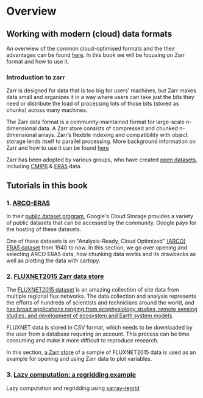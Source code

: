 # Overview

## Working with modern (cloud) data formats
An overwiew of the common cloud-optimised formats and the their advantages can be found [here](https://guide.cloudnativegeo.org/). In this book we will be focusing on Zarr format and how to use it. 

### Introduction to zarr
Zarr is designed for data that is too big for users’ machines, but Zarr makes data small and organizes it in a way where users can take just the bits they need or distribute the load of processing lots of those bits (stored as chunks) across many machines.

The Zarr data format is a community-maintained format for large-scale n-dimensional data. A Zarr store consists of compressed and chunked n-dimensional arrays. Zarr’s flexible indexing and compatibility with object storage lends itself to parallel processing. More background information on Zarr and how to use it can be found [here](https://guide.cloudnativegeo.org/zarr/intro.html)

Zarr has been adopted by various groups, who have created [open datasets](https://zarr.dev/datasets/), including [CMIP6](https://console.cloud.google.com/marketplace/details/noaa-public/cmip6) & [ERA5](https://cloud.google.com/storage/docs/public-datasets/era5) data. 

## Tutorials in this book
### 1. [ARCO-ERA5](https://github.com/EXCITED-CO2/workshop_tutorial/blob/main/book/sections/FLUXNET2015.ipynb)

In their [public dataset program](https://cloud.google.com/storage/docs/public-datasets), Google's Cloud Storage provides a variety of public datasets that can be accessed by the community. Google pays for the hosting of these datasets.

One of these datasets is an "Analysis-Ready, Cloud Optimized" [(ARCO) ERA5 dataset](https://github.com/google-research/arco-era5) from 1940 to now. In this section, we go over opening and selecting ARCO ERA5 data, how chunking data works and its drawbacks as well as plotting the data with cartopy. 

### 2. [FLUXNET2015 Zarr data store](https://github.com/EXCITED-CO2/workshop_tutorial/blob/main/book/sections/ARCO-ERA5.ipynb)

The [FLUXNET2015 dataset](https://fluxnet.org/data/fluxnet2015-dataset) is an amazing collection of site data from multiple regional flux networks.
The data collection and analysis represents the efforts of hundreds of scientists and technicians around the world, and [has broad applications ranging from ecophysiology studies, remote sensing studies, and development of ecosystem and Earth system models](https://doi.org/10.1038/s41597-020-0534-3).

FLUXNET data is stored in CSV format, which needs to be downloaded by the user from a database requiring an account. This process can be time consuming and make it more difficult to reproduce research. 

In this section, [a Zarr store](https://github.com/EXCITED-CO2/zarr-fluxnet2015) of a sample of FLUXNET2015 data is used as an example for opening and using Zarr data to plot variables. 

### 3. [Lazy computation: a regridding example](https://github.com/EXCITED-CO2/workshop_tutorial/blob/main/book/sections/lazy_computation.ipynb)
Lazy computation and regridding using [xarray-regrid](https://github.com/xarray-contrib/xarray-regrid)



